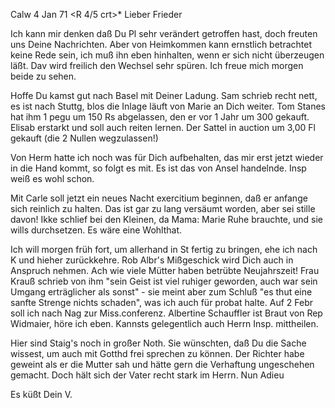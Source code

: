  Calw 4 Jan 71
 <R 4/5 crt>*
Lieber Frieder

Ich kann mir denken daß Du Pl sehr verändert getroffen hast, doch freuten uns Deine Nachrichten. Aber von Heimkommen kann ernstlich betrachtet keine Rede sein, ich muß ihn eben hinhalten, wenn er sich nicht überzeugen läßt. Dav wird freilich den Wechsel sehr spüren. Ich freue mich morgen beide zu sehen.

Hoffe Du kamst gut nach Basel mit Deiner Ladung. Sam schrieb recht nett, es ist nach Stuttg, blos die Inlage läuft von Marie an Dich weiter. Tom Stanes hat ihm 1 pegu um 150 Rs abgelassen, den er vor 1 Jahr um 300 gekauft. Elisab erstarkt und soll auch reiten lernen. Der Sattel in auction um 3,00 Fl gekauft (die 2 Nullen wegzulassen!)

Von Herm hatte ich noch was für Dich aufbehalten, das mir erst jetzt wieder in die Hand kommt, so folgt es mit. Es ist das von Ansel handelnde. Insp weiß es wohl schon.

Mit Carle soll jetzt ein neues Nacht exercitium beginnen, daß er anfange sich reinlich zu halten. Das ist gar zu lang versäumt worden, aber sei stille davon! Ikke schlief bei den Kleinen, da Mama: Marie Ruhe brauchte, und sie wills durchsetzen. Es wäre eine Wohlthat.

Ich will morgen früh fort, um allerhand in St fertig zu bringen, ehe ich nach K und hieher zurückkehre. Rob Albr's Mißgeschick wird Dich auch in Anspruch nehmen. Ach wie viele Mütter haben betrübte Neujahrszeit! 
Frau Krauß schrieb von ihm "sein Geist ist viel ruhiger geworden, auch war sein Umgang erträglicher als sonst" - sie meint aber zum Schluß "es thut eine sanfte Strenge nichts schaden", was ich auch für probat halte. 
Auf 2 Febr soll ich nach Nag zur Miss.conferenz. Albertine Schauffler ist Braut von Rep Widmaier, höre ich eben. Kannsts gelegentlich auch Herrn Insp. mittheilen.

Hier sind Staig's noch in großer Noth. Sie wünschten, daß Du die Sache wissest, um auch mit Gotthd frei sprechen zu können. Der Richter habe geweint als er die Mutter sah und hätte gern die Verhaftung ungeschehen gemacht. Doch hält sich der Vater recht stark im Herrn. Nun Adieu

 Es küßt Dein V.
